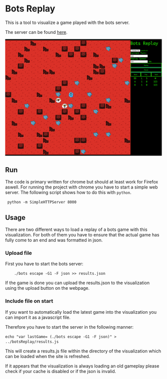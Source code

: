Bots Replay
===========

This is a tool to visualize a game played with the bots server.

The server can be found [here](https://github.com/markusfisch/bots).

![screenshot](example.png)

## Run

The code is primary written for chrome but should at least work for Firefox aswell.
For running the project with chrome you have to start a simple web server. The following script shows how to do this with `python`.

```
 python -m SimpleHTTPServer 8000

```

## Usage

There are two different ways to load a replay of a bots game with this visualization. For both of them you have to ensure that the actual game has fully come to an end and was formatted in json.

### Upload file

First you have to start the bots server:
```
	./bots escape -G1 -F json >> results.json 
```
If the game is done you can upload the results.json to the visualization using the upload button on the webpage.

### Include file on start

If you want to automatically load the latest game into the visualization you can import it as a javascript file. 

Therefore you have to start the server in the following manner:

```
echo "var lastGame= (./bots escape -G1 -F json)" > ../botsReplay/results.js
```

This will create a results.js file within the directory of the visualization which can be loaded when the site is refreshed. 

If it appears that the visualization is always loading an old gameplay please check if your cache is disabled or if the json is invalid.
